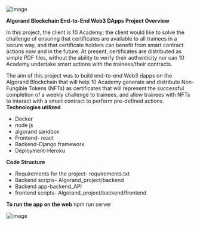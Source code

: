 ![image](https://user-images.githubusercontent.com/53911989/174500797-c322b787-c5aa-4eba-bad3-94cec6d3b0c7.png)

**Algorand Blockchain End-to-End Web3 DApps**
   **Project Overview**

In this project, the client is 10 Academy; the client would like to solve the challenge of ensuring that certificates are available to all trainees in a secure way, and that certificate holders can benefit from smart contract actions now and in the future. At present, certificates are distributed as simple PDF files, without the ability to verify their authenticity nor can 10 Academy undertake smart actions with the trainees/their contracts.

The aim of this project was to build end-to-end Web3 dapps on the Algorand Blockchain that will help 10 Academy generate and distribute Non-Fungible Tokens (NFTs) as certificates that will represent the successful completion of a weekly challenge to trainees, and allow trainees with NFTs to interact with a smart contract to perform pre-defined actions.
**Technologies utilized**
- Docker
- node js
- algorand sandbox
- Frontend- react
- Backend-Django framework
- Deployment-Heroku

**Code Structure**
- Requirements for the project- requirements.txt
- Backend scripts- Algorand_project/backend
- Backend app-backend_API
- frontend scripts- Algorand_project/backend/frontend

**To run the app on the web**
    npm run server

![image](https://user-images.githubusercontent.com/53911989/174500843-e1173380-e462-4f68-b141-1a7bf0d9dc23.png)
